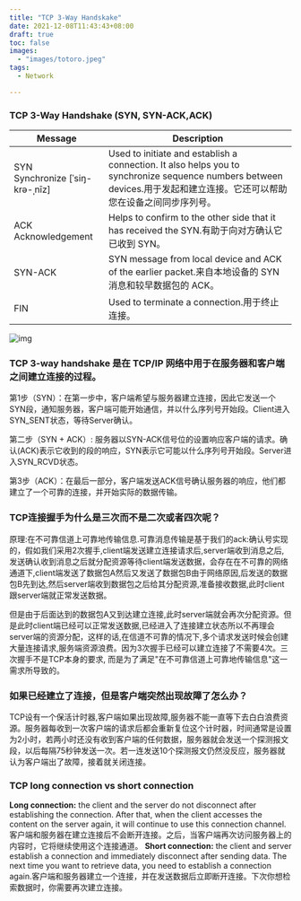 ```yaml
---
title: "TCP 3-Way Handskake"
date: 2021-12-08T11:43:43+08:00
draft: true
toc: false
images:
  - "images/totoro.jpeg"
tags: 
  - Network

---
```


### TCP 3-Way Handshake (SYN, SYN-ACK,ACK)

| Message                              | Description                                                  |
| ------------------------------------ | ------------------------------------------------------------ |
| SYN<br />Synchronize [ˈsiŋ-krə-ˌnīz] | Used to initiate and establish a connection. It also helps you to synchronize sequence numbers between devices.用于发起和建立连接。它还可以帮助您在设备之间同步序列号。 |
| ACK<br />Acknowledgement             | Helps to confirm to the other side that it has received the SYN.有助于向对方确认它已收到 SYN。 |
| SYN-ACK<br />                        | SYN message from local device and ACK of the earlier packet.来自本地设备的 SYN 消息和较早数据包的 ACK。 |
| FIN                                  | Used to terminate a connection.用于终止连接。                |

![img](https://lh3.googleusercontent.com/VXn4OENswdtc0yZ6Bh19PovrKS5fJrbQFZJSIYzXRxKNpfdgfIE5oqL5tVaDbAmkCV2GNa0muQ-36wU0uOhWpMrlsKU3ZP2jRb-Eu5SqmAZx2Nqzu8CrWTgHc7jWG3PEB0E-LwM)

### **TCP 3-way handshake** 是在 TCP/IP 网络中用于在服务器和客户端之间建立连接的过程。

第1步（SYN）：在第一步中，客户端希望与服务器建立连接，因此它发送一个SYN段，通知服务器，客户端可能开始通信，并以什么序列号开始段。Client进入SYN_SENT状态，等待Server确认。

第二步（SYN + ACK）: 服务器以SYN-ACK信号位的设置响应客户端的请求。确认(ACK)表示它收到的段的响应，SYN表示它可能以什么序列号开始段。Server进入SYN_RCVD状态。

第3步（ACK）：在最后一部分，客户端发送ACK信号确认服务器的响应，他们都建立了一个可靠的连接，并开始实际的数据传输。



### **TCP连接握手为什么是三次而不是二次或者四次呢？**

原理:在不可靠信道上可靠地传输信息.可靠消息传输是基于我们的ack:确认号实现的，假如我们采用2次握手,client端发送建立连接请求后,server端收到消息之后,发送确认收到消息之后就分配资源等待client端发送数据，会存在在不可靠的网络通道下,client端发送了数据包A然后又发送了数据包B由于网络原因,后发送的数据包B先到达,然后server端收到数据包之后给其分配资源,准备接收数据,此时client跟server端就正常发送数据。

但是由于后面达到的数据包A又到达建立连接,此时server端就会再次分配资源。但是此时client端已经可以正常发送数据,已经进入了连接建立状态所以不再理会server端的资源分配，这样的话,在信道不可靠的情况下,多个请求发送时候会创建大量连接请求,服务端资源浪费。因为3次握手已经可以建立连接了不需要4次。三次握手不是TCP本身的要求, 而是为了满足"在不可靠信道上可靠地传输信息"这一需求所导致的。



### **如果已经建立了连接，但是客户端突然出现故障了怎么办？**

TCP设有一个保活计时器,客户端如果出现故障,服务器不能一直等下去白白浪费资源。服务器每收到一次客户端的请求后都会重新复位这个计时器，时间通常是设置为2小时，若两小时还没有收到客户端的任何数据，服务器就会发送一个探测报文段，以后每隔75秒钟发送一次。若一连发送10个探测报文仍然没反应，服务器就认为客户端出了故障，接着就关闭连接。



### **TCP long connection vs short connection**

**Long connection:** the client and the server do not disconnect after establishing the connection. After that, when the client accesses the content on the server again, it will continue to use this connection channel. 客户端和服务器在建立连接后不会断开连接。之后，当客户端再次访问服务器上的内容时，它将继续使用这个连接通道。
**Short connection:** the client and server establish a connection and immediately disconnect after sending data. The next time you want to retrieve data, you need to establish a connection again.客户端和服务器建立一个连接，并在发送数据后立即断开连接。下次你想检索数据时，你需要再次建立连接。